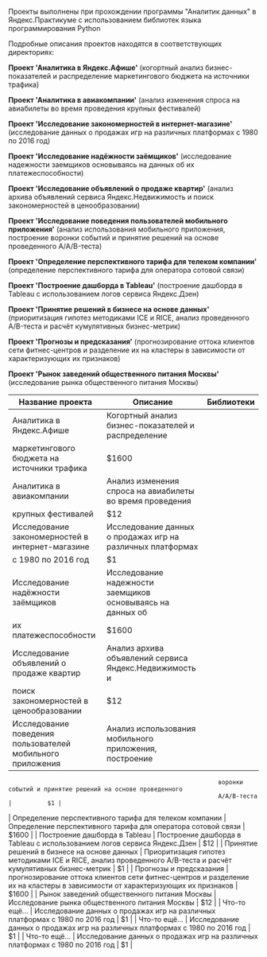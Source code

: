 Проекты выполнены при прохождении программы "Аналитик данных" в Яндекс.Практикуме с использованием библиотек языка программирования Python

Подробные описания проектов находятся в соответствующих директориях:

<b>Проект 'Аналитика в Яндекс.Афише'</b> (когортный анализ бизнес-показателей и распределение маркетингового бюджета на источники трафика)

<b>Проект 'Аналитика в авиакомпании'</b> (анализ изменения спроса на авиабилеты во время проведения крупных фестивалей)

<b>Проект 'Исследование закономерностей в интернет-магазине'</b> (исследование данных о продажах игр на различных платформах с 1980 по 2016 год)

<b>Проект 'Исследование надёжности заёмщиков'</b> (исследование надежности заемщиков основываясь на данных об их платежеспособности)

<b>Проект 'Исследование объявлений о продаже квартир'</b> (анализ архива объявлений сервиса Яндекс.Недвижимость и поиск закономерностей в ценообразовании)

<b>Проект 'Исследование поведения пользователей мобильного приложения'</b> (анализ использования мобильного приложения, построение воронки событий и принятие решений на основе проведенного A/A/B-теста)

<b>Проект 'Определение перспективного тарифа для телеком компании'</b> (определение перспективного тарифа для оператора сотовой связи)

<b>Проект 'Построение дашборда в Tableau'</b> (построение дашборда в Tableau с использованием логов сервиса Яндекс.Дзен)

<b>Проект 'Принятие решений в бизнесе на основе данных'</b> (приоритизация гипотез методиками ICE и RICE, анализ проведенного A/B-теста и расчёт кумулятивных бизнес-метрик)

<b>Проект 'Прогнозы и предсказания'</b> (прогнозирование оттока клиентов сети фитнес-центров и разделение их на кластеры в зависимости от характеризующих их признаков)

<b>Проект 'Рынок заведений общественного питания Москвы'</b> (исследование рынка общественного питания Москвы)

| Название проекта                                           | Описание                                                   | Библиотеки  |
| ---------------------------------------------------------- | ---------------------------------------------------------- | ----------- |
| Аналитика в Яндекс.Афише                                   | Когортный анализ бизнес-показателей и распределение  
                                                               маркетингового бюджета на источники трафика                |       $1600 |
| Аналитика в авиакомпании                                   | Анализ изменения спроса на авиабилеты во время проведения  
                                                               крупных фестивалей                                         |         $12 |
| Исследование закономерностей в интернет-магазине           | Исследование данных о продажах игр на различных платформах 
                                                               с 1980 по 2016 год                                         |          $1 |
| Исследование надёжности заёмщиков                          | Исследование надежности заемщиков основываясь на данных об 
                                                               их платежеспособности                                      |       $1600 |
| Исследование объявлений о продаже квартир                  | Анализ архива объявлений сервиса Яндекс.Недвижимость и 
                                                               поиск закономерностей в ценообразовании                    |         $12 |
| Исследование поведения пользователей мобильного приложения | Анализ использования мобильного приложения, построение 
                                                               воронки событий и принятие решений на основе проведенного 
                                                               A/A/B-теста                                                |          $1 |
| Определение перспективного тарифа для телеком компании     | Определение перспективного тарифа для оператора сотовой 
                                                               связи                                                      |       $1600 |
| Построение дашборда в Tableau                              | Построение дашборда в Tableau с использованием логов 
                                                               сервиса Яндекс.Дзен                                        |         $12 |
| Принятие решений в бизнесе на основе данных                | Приоритизация гипотез методиками ICE и RICE, анализ 
                                                               проведенного A/B-теста и расчёт кумулятивных бизнес-метрик |          $1 |
| Прогнозы и предсказания                                    | прогнозирование оттока клиентов сети фитнес-центров и 
                                                               разделение их на кластеры в зависимости от характеризующих 
                                                               их признаков                                               |       $1600 |
| Рынок заведений общественного питания Москвы               | Исследование рынка общественного питания Москвы            |         $12 |
| Что-то ещё...                                              | Исследование данных о продажах игр на различных платформах 
                                                               с 1980 по 2016 год                                         |          $1 |
| Что-то ещё...                                              | Исследование данных о продажах игр на различных платформах 
                                                               с 1980 по 2016 год                                         |          $1 |
| Что-то ещё...                                              | Исследование данных о продажах игр на различных платформах 
                                                               с 1980 по 2016 год                                         |          $1 |
